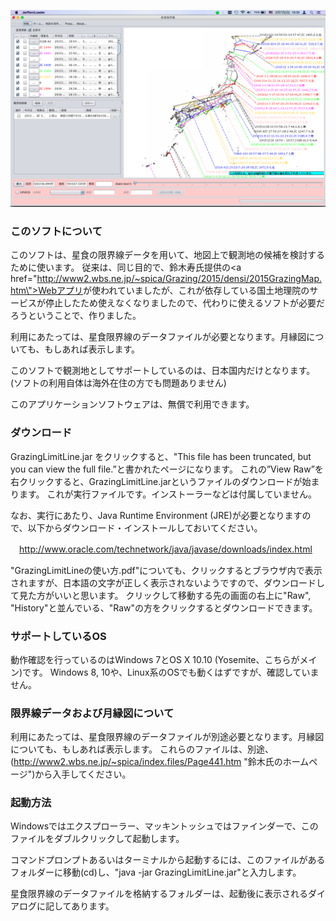 ![スクリーンショット](https://raw.githubusercontent.com/toruwest/GrazingLimitLine/master/GrazingLimitLine-screenshot.png)

### このソフトについて

このソフトは、星食の限界線データを用いて、地図上で観測地の候補を検討するために使います。
従来は、同じ目的で、鈴木寿氏提供の<a href=\"http://www2.wbs.ne.jp/~spica/Grazing/2015/densi/2015GrazingMap.htm\">Webアプリ</a>が使われていましたが、これが依存している国土地理院のサービスが停止したため使えなくなりましたので、代わりに使えるソフトが必要だろうということで、作りました。

利用にあたっては、星食限界線のデータファイルが必要となります。月縁図についても、もしあれば表示します。

このソフトで観測地としてサポートしているのは、日本国内だけとなります。(ソフトの利用自体は海外在住の方でも問題ありません)

このアプリケーションソフトウェアは、無償で利用できます。

### ダウンロード

GrazingLimitLine.jar をクリックすると、"This file has been truncated, but you can view the full file.”と書かれたページになります。
これの”View Raw”を右クリックすると、GrazingLimitLine.jarというファイルのダウンロードが始まります。
これが実行ファイルです。インストーラーなどは付属していません。

なお、実行にあたり、Java Runtime Environment (JRE)が必要となりますので、以下からダウンロード・インストールしておいてください。

　http://www.oracle.com/technetwork/java/javase/downloads/index.html

"GrazingLimitLineの使い方.pdf"についても、クリックするとブラウザ内で表示されますが、日本語の文字が正しく表示されないようですので、ダウンロードして見た方がいいと思います。
クリックして移動する先の画面の右上に"Raw", "History"と並んでいる、"Raw"の方をクリックするとダウンロードできます。

### サポートしているOS

動作確認を行っているのはWindows 7とOS X 10.10 (Yosemite、こちらがメイン)です。
Windows 8, 10や、Linux系のOSでも動くはずですが、確認していません。

### 限界線データおよび月縁図について

利用にあたっては、星食限界線のデータファイルが別途必要となります。月縁図についても、もしあれば表示します。
これらのファイルは、別途、(http://www2.wbs.ne.jp/~spica/index.files/Page441.htm "鈴木氏のホームページ")から入手してください。

### 起動方法

 Windowsではエクスプローラー、マッキントッシュではファインダーで、このファイルをダブルクリックして起動します。

コマンドプロンプトあるいはターミナルから起動するには、このファイルがあるフォルダーに移動(cd)し、"java -jar GrazingLimitLine.jar"と入力します。

星食限界線のデータファイルを格納するフォルダーは、起動後に表示されるダイアログに記してあります。


